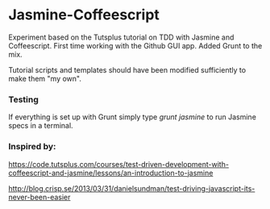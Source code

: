 Jasmine-Coffeescript
====================

Experiment based on the Tutsplus tutorial on TDD with Jasmine and Coffeescript. First time working with the Github GUI app. Added Grunt to the mix.

Tutorial scripts and templates should have been modified sufficiently to make them "my own".


### Testing
If everything is set up with Grunt simply type 
*grunt jasmine* to run Jasmine specs in a terminal.


### Inspired by:

https://code.tutsplus.com/courses/test-driven-development-with-coffeescript-and-jasmine/lessons/an-introduction-to-jasmine

http://blog.crisp.se/2013/03/31/danielsundman/test-driving-javascript-its-never-been-easier
